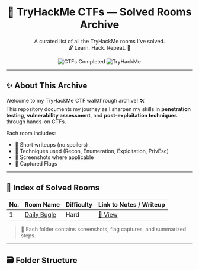 <h1 align="center">🧠 TryHackMe CTFs — Solved Rooms Archive</h1>

<p align="center">
  A curated list of all the TryHackMe rooms I've solved.<br>
  🔓 Learn. Hack. Repeat. 🚀
</p>

<p align="center">
  <img src="https://img.shields.io/badge/CTFs%20Completed-1-blue?style=flat-square" alt="CTFs Completed">
  <img src="https://img.shields.io/badge/Platform-TryHackMe-red?style=flat-square" alt="TryHackMe">
</p>

---

## ✨ About This Archive

Welcome to my TryHackMe CTF walkthrough archive! 🛠️  
This repository documents my journey as I sharpen my skills in **penetration testing**, **vulnerability assessment**, and **post-exploitation techniques** through hands-on CTFs.

Each room includes:

- 📝 Short writeups (no spoilers)
- 🧩 Techniques used (Recon, Enumeration, Exploitation, PrivEsc)
- 📸 Screenshots where applicable
- 🚩 Captured Flags

---

## 📌 Index of Solved Rooms

| No. | Room Name                     | Difficulty | Link to Notes / Writeup |
|-----|-------------------------------|------------|--------------------------|
| 1   | [Daily Bugle](https://tryhackme.com/room/dailybugle) | Hard| [📄 View](https://github.com/PritamSuryawanshii/Tryhackme-CTF/blob/main/tryhackme-hard/Daily-Bugle/Daily-Bugle.md) |

> 🧩 Each folder contains screenshots, flag captures, and summarized steps.

---

## 🗃️ Folder Structure
